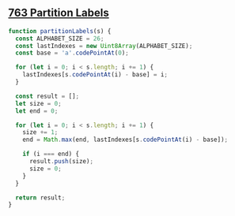 ## [763 Partition Labels](https://leetcode.com/problems/partition-labels/description/)

```js
function partitionLabels(s) {
  const ALPHABET_SIZE = 26;
  const lastIndexes = new Uint8Array(ALPHABET_SIZE);
  const base = 'a'.codePointAt(0);

  for (let i = 0; i < s.length; i += 1) {
    lastIndexes[s.codePointAt(i) - base] = i;
  }

  const result = [];
  let size = 0;
  let end = 0;

  for (let i = 0; i < s.length; i += 1) {
    size += 1;
    end = Math.max(end, lastIndexes[s.codePointAt(i) - base]);

    if (i === end) {
      result.push(size);
      size = 0;
    }
  }

  return result;
}
```
